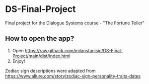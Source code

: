# DS-Final-Project
Final project for the Dialogue Systems course - "The Fortune Teller"

## How to open the app?
1. Open https://raw.githack.com/milanstanisic/DS-Final-Project/main/dist/index.html
2. Enjoy!

Zodiac sign descriptions were adapted from https://www.allure.com/story/zodiac-sign-personality-traits-dates
